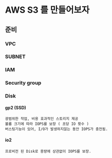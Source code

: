# AWS S3 를 만들어보자

## 준비

### VPC

### SUBNET

### IAM

### Security group

### Disk
#### gp2 (SSD)
    광범위한 작업, 비용 효과적인 스토리지 제공
    볼륨 크기에 따라 IOPS를 보장 ( 초당 IO 횟수 )
    버스팅기능이 있어, I/O가 발생하지않는 동안 IOPS가 충전됨.
#### io2
    프로비전 된 Disk로 용량에 상관없이 IOPS를 보장.